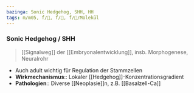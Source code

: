 ```yaml
---
bazinga: Sonic Hedgehog, SHH, HH
tags: m/m05, f/🧪, f/🐣, f/🧪/Molekül
---
```

### Sonic Hedgehog / SHH
> [[Signalweg]] der [[Embryonalentwicklung]], insb. Morphogenese, Neuralrohr
- Auch adult wichtig für Regulation der Stammzellen
- **Wirkmechanismus**:: Lokaler [[Hedgehog]]-Konzentrationsgradient
- **Pathologien**:: Diverse [[Neoplasie]]n, z.B. [[Basalzell-Ca]]